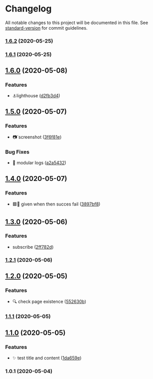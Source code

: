 # Changelog

All notable changes to this project will be documented in this file. See [standard-version](https://github.com/conventional-changelog/standard-version) for commit guidelines.

### [1.6.2](https://github.com/LabsAdemy/WebTesting_e2e-puppeteer_Labs/compare/v1.6.1...v1.6.2) (2020-05-25)

### [1.6.1](https://github.com/LabsAdemy/WebTesting_e2e-puppeteer_Labs/compare/v1.6.0...v1.6.1) (2020-05-25)

## [1.6.0](https://github.com/LabsAdemy/WebTesting_e2e-puppeteer_Labs/compare/v1.5.0...v1.6.0) (2020-05-08)


### Features

* ⚓lighthouse ([d2fb3d4](https://github.com/LabsAdemy/WebTesting_e2e-puppeteer_Labs/commit/d2fb3d4579d412aa838d1eda6bfeec6a495fa526))

## [1.5.0](https://github.com/LabsAdemy/WebTesting_e2e-puppeteer_Labs/compare/v1.4.0...v1.5.0) (2020-05-07)


### Features

* 📷´screenshot ([3f6f81e](https://github.com/LabsAdemy/WebTesting_e2e-puppeteer_Labs/commit/3f6f81e0f1f3d86f1a9b1c27e6859de19c0b6763))


### Bug Fixes

* 🐛 modular logs ([a2a5432](https://github.com/LabsAdemy/WebTesting_e2e-puppeteer_Labs/commit/a2a5432a3176202c64c8961cb5e465459942df7f))

## [1.4.0](https://github.com/LabsAdemy/WebTesting_e2e-puppeteer_Labs/compare/v1.3.0...v1.4.0) (2020-05-07)


### Features

* 🟩🔴 given when then succes fail ([3897bf8](https://github.com/LabsAdemy/WebTesting_e2e-puppeteer_Labs/commit/3897bf89b0689740afc3843f32b12c83b7b91944))

## [1.3.0](https://github.com/LabsAdemy/WebTesting_e2e-puppeteer_Labs/compare/v1.2.1...v1.3.0) (2020-05-06)


### Features

* subscribe ([2ff782d](https://github.com/LabsAdemy/WebTesting_e2e-puppeteer_Labs/commit/2ff782dc7cb13bbee8ca4bd4371f5a9439928ad5))

### [1.2.1](https://github.com/LabsAdemy/WebTesting_e2e-puppeteer_Labs/compare/v1.2.0...v1.2.1) (2020-05-06)

## [1.2.0](https://github.com/LabsAdemy/WebTesting_e2e-puppeteer_Labs/compare/v1.1.1...v1.2.0) (2020-05-05)


### Features

* 🔍 check page existence ([552630b](https://github.com/LabsAdemy/WebTesting_e2e-puppeteer_Labs/commit/552630b33aadb1abc220a68cbaea46b861b0de2c))

### [1.1.1](https://github.com/LabsAdemy/WebTesting_e2e-puppeteer_Labs/compare/v1.1.0...v1.1.1) (2020-05-05)

## [1.1.0](https://github.com/LabsAdemy/WebTesting_e2e-puppeteer_Labs/compare/v1.0.1...v1.1.0) (2020-05-05)


### Features

* ✨ test title and content ([1da659e](https://github.com/LabsAdemy/WebTesting_e2e-puppeteer_Labs/commit/1da659ea8cf54b648ebf1a8cf1cc8f0136889aa1))

### 1.0.1 (2020-05-04)
